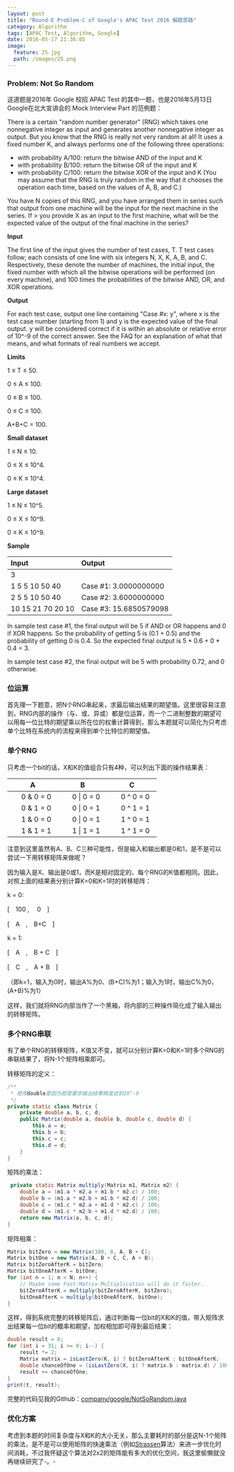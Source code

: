 ```yaml
---
layout: post
title: "Round-E Problem-C of Google's APAC Test 2016 解题思路"
category: Algorithm
tags: [APAC Test, Algorithm, Google]
date: 2016-05-17 21:36:05
image:
  feature: 25.jpg
  path: /images/25.png
---
```


### Problem: Not So Random

这道题是2016年 Google 校招 APAC Test 的其中一题，也是2016年5月13日Google在北大宣讲会的 Mock Interview Part 的范例题：

There is a certain "random number generator" (RNG) which takes one nonnegative integer as input and generates another nonnegative integer as output. But you know that the RNG is really not very random at all! It uses a fixed number K, and always performs one of the following three operations:

- with probability A/100: return the bitwise AND of the input and K
- with probability B/100: return the bitwise OR of the input and K
- with probability C/100: return the bitwise XOR of the input and K
(You may assume that the RNG is truly random in the way that it chooses the operation each time, based on the values of A, B, and C.)

You have N copies of this RNG, and you have arranged them in series such that output from one machine will be the input for the next machine in the series. If > you provide X as an input to the first machine, what will be the expected value of the output of the final machine in the series?

**Input**

The first line of the input gives the number of test cases, T. T test cases follow; each consists of one line with six integers N, X, K, A, B, and C. Respectively, these denote the number of machines, the initial input, the fixed number with which all the bitwise operations will be performed (on every machine), and 100 times the probabilities of the bitwise AND, OR, and XOR operations.

**Output**

For each test case, output one line containing "Case #x: y", where x is the test case number (starting from 1) and y is the expected value of the final output. y will be considered correct if it is within an absolute or relative error of 10^-9 of the correct answer. See the FAQ for an explanation of what that means, and what formats of real numbers we accept.

**Limits**

1 ≤ T ≤ 50.

0 ≤ A ≤ 100.

0 ≤ B ≤ 100.

0 ≤ C ≤ 100.

A+B+C = 100.

**Small dataset**

1 ≤ N ≤ 10.

0 ≤ X ≤ 10^4.

0 ≤ K ≤ 10^4.

**Large dataset**

1 ≤ N ≤ 10^5.

0 ≤ X ≤ 10^9.

0 ≤ K ≤ 10^9.

**Sample**

| Input | Output |
|:------|:-------|
|3||
|1 5 5 10 50 40|Case #1: 3.0000000000|
|2 5 5 10 50 40|Case #2: 3.6000000000|
|10 15 21 70 20 10|Case #3: 15.6850579098|

In sample test case #1, the final output will be 5 if AND or OR happens and 0 if XOR happens. So the probability of getting 5 is (0.1 + 0.5) and the probability of getting 0 is 0.4. So the expected final output is 5 * 0.6 + 0 * 0.4 = 3.

In sample test case #2, the final output will be 5 with probability 0.72, and 0 otherwise.

### 位运算

首先理一下题意，把N个RNG串起来，求最后输出结果的期望值。这里很容易注意到，RNG内部的操作（与、或、异或）都是位运算，而一个二进制整数的期望可以用每一位比特的期望乘以所在位的权重计算得到，那么本题就可以简化为只考虑单个比特在系统内的流程来得到单个比特位的期望值。

### 单个RNG

只考虑一个bit的话，X和K的值组合只有4种，可以列出下面的操作结果表：

|A|B|C|
|:--:|:--:|:--:|
|　0 & 0 = 0　|　0 \| 0 = 0　|　0 ^ 0 = 0　|
|　0 & 1 = 0　|　0 \| 0 = 1　|　0 ^ 1 = 1　|
|　1 & 0 = 0　|　0 \| 0 = 1　|　1 ^ 0 = 1　|
|　1 & 1 = 1　|　1 \| 1 = 1　|　1 ^ 1 = 0　|

注意到这里虽然有A、B、C三种可能性，但是输入和输出都是0和1，是不是可以尝试一下用转移矩阵来做呢？

因为输入是X、输出是0或1，而K是相对固定的、每个RNG的K值都相同。因此，对照上面的结果表分别计算K=0和K=1时的转移矩阵：

k = 0:

[　100 ,　 0　]

[　A　,　B+C　]

k = 1:

[　A　,　B + C　]

[　C　,　A + B　]

（即k=1，输入为0时，输出A%为0、(B+C)%为1；输入为1时，输出C%为0，(A+B)%为1）

这样，我们就将RNG内部当作了一个黑箱，将内部的三种操作简化成了输入输出的转移矩阵。

### 多个RNG串联

有了单个RNG的转移矩阵，K值又不变，就可以分别计算K=0和K=1时多个RNG的串联结果了，将N-1个矩阵相乘即可。

转移矩阵的定义：

```java
/**
 * 使用double是因为题意要求输出结果精度达到10^-9
 */
private static class Matrix {
    private double a, b, c, d;
    public Matrix(double a, double b, double c, double d) {
        this.a = a;
        this.b = b;
        this.c = c;
        this.d = d;
    }
}
```

矩阵的乘法：

```java
 private static Matrix multiply(Matrix m1, Matrix m2) {
    double a = (m1.a * m2.a + m1.b * m2.c) / 100;
    double b = (m1.a * m2.b + m1.b * m2.d) / 100;
    double c = (m1.c * m2.a + m1.d * m2.c) / 100;
    double d = (m1.c * m2.b + m1.d * m2.d) / 100;
    return new Matrix(a, b, c, d);
}
```

矩阵相乘：

```java
Matrix bitZero = new Matrix(100, 0, A, B + C);
Matrix bitOne = new Matrix(A, B + C, C, A + B);
Matrix bitZeroAfterK = bitZero;
Matrix bitOneAfterK = bitOne;
for (int n = 1; n < N; n++) {
    // Maybe some Fast-Matrix-Multiplication will do it faster.
    bitZeroAfterK = multiply(bitZeroAfterK, bitZero);
    bitOneAfterK = multiply(bitOneAfterK, bitOne);
}
```

这样，得到系统完整的转移矩阵后，通过判断每一位bit的X和K的值，带入矩阵求出结果每一位bit的概率和期望，加权相加即可得到最后结果：

```java
double result = 0;
for (int i = 31; i >= 0; i--) {
    result *= 2;
    Matrix matrix = isLastZero(K, i) ? bitZeroAfterK : bitOneAfterK;
    double chanceOfOne = (isLastZero(X, i) ? matrix.b : matrix.d) / 100;
    result += chanceOfOne;
}
print(t, result);
```

完整的代码见我的Github：[company/google/NotSoRandom.java][1]

### 优化方案

考虑到本题的时间复杂度与X和K的大小无关，那么主要耗时的部分是这N-1个矩阵的乘法，是不是可以使用矩阵的快速乘法（例如[Strassen][2]算法）来进一步优化时间消耗，不过我怀疑这个算法对2x2的矩阵能有多大的优化空间，我这里偷懒就没再继续研究了-。-

[1]: https://github.com/dss886/LeetCode/blob/master/src/company/google/apac2017a/NotSoRandom.java
[2]: https://zh.wikipedia.org/zh/%E6%96%BD%E7%89%B9%E6%8B%89%E6%A3%AE%E6%BC%94%E7%AE%97%E6%B3%95